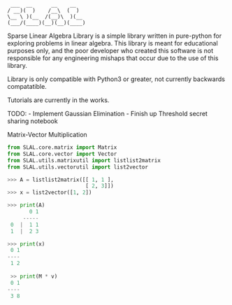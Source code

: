 ```
 ___  __      __    __   
/ __)(  )    /__\  (  )  
\__ \ )(__  /(__)\  )(__ 
(___/(____)(__)(__)(____)
```
Sparse Linear Algebra Library is
a simple library written in pure-python for exploring problems in linear algebra.
This library is meant for educational purposes only, and the poor developer who created
this software is not responsible for any engineering mishaps that occur due to the use
of this library. 

Library is only compatible with Python3 or greater, not currently backwards compatatible. 

Tutorials are currently in the works.

TODO: 
	- Implement Gaussian Elimination 
	- Finish up Threshold secret sharing notebook

Matrix-Vector Multiplication 
```python
from SLAL.core.matrix import Matrix
from SLAL.core.vector import Vector
from SLAL.utils.matrixutil import listlist2matrix
from SLAL.utils.vectorutil import list2vector

>>> A = listlist2matrix([[ 1, 1 ],
                         [ 2, 3]])
>>> x = list2vector([1, 2])

>>> print(A)
       0 1
     -----
 0  |  1 1
 1  |  2 3

>>> print(x)
 0 1
----
 1 2
 
 >> print(M * v)
 0 1
----
 3 8  


```
